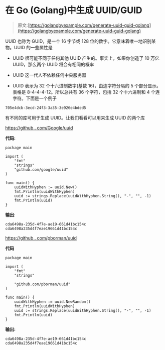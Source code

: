 # 在 Go (Golang)中生成 UUID/GUID

> 原文:[https://golangbyexample.com/generate-uuid-guid-golang](https://golangbyexample.com/generate-uuid-guid-golang)

UUID 也称为 GUID，是一个 16 字节或 128 位的数字。它意味着唯一地识别某物。UUID 的一些属性是

*   UUID 很可能不同于任何其他 UUID 产生的。事实上，如果你创造了 10 万亿 UUID，那么两个 UUID 将会有相同的概率

*   UUID 这一代人不依赖任何中央服务器

*   UUID 表示为 32 个十六进制数字(基数 16)，由连字符分隔的 5 个部分显示。表格是 8-4-4-4-12。所以总共有 36 个字符，包括 32 个十六进制和 4 个连字符。下面是一个例子

```
705e4dcb-3ecd-24f3-3a35-3e926e4bded5
```

有不同的库可用于生成 UUID。让我们看看可以用来生成 UUID 的两个库

[https://github . com/Google/uuid](https://github.com/google/uuid)

**代码:**

```
package main

import (
    "fmt"
    "strings"
    "github.com/google/uuid"
)

func main() {
    uuidWithHyphen := uuid.New()
    fmt.Println(uuidWithHyphen)
    uuid := strings.Replace(uuidWithHyphen.String(), "-", "", -1)
    fmt.Println(uuid)
}
```

**输出**:

```
cda6498a-235d-4f7e-ae19-661d41bc154c
cda6498a235d4f7eae19661d41bc154c
```

[https://github . com/pborman/uuid](https://github.com/pborman/uuid)

**代码**

```
package main

import (
	"fmt"
	"strings"

	"github.com/pborman/uuid"
)

func main() {
	uuidWithHyphen := uuid.NewRandom()
	fmt.Println(uuidWithHyphen)
	uuid := strings.Replace(uuidWithHyphen.String(), "-", "", -1)
	fmt.Println(uuid)
} 
```

**输出:**

```
cda6498a-235d-4f7e-ae19-661d41bc154c
cda6498a235d4f7eae19661d41bc154c
```